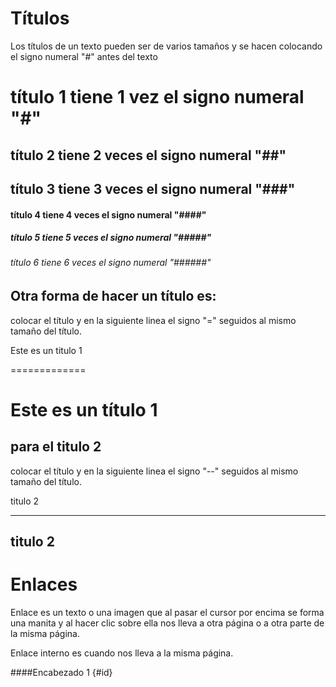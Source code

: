 # Títulos

Los títulos de un texto pueden ser de varios tamaños y se hacen colocando el signo numeral "#" antes del texto

#      título 1 tiene 1 vez el signo numeral "#"
##     título 2 tiene 2 veces el signo numeral "##"
##     título 3 tiene 3 veces el signo numeral "###"
####   título 4 tiene 4 veces el signo numeral "####"
#####  título 5 tiene 5 veces el signo numeral "#####"
###### título 6 tiene 6 veces el signo numeral "######"

## Otra forma de hacer un título es:

colocar el título y en la siguiente linea el signo "=" seguidos al mismo tamaño del título.

Este es un titulo 1

=============

Este es un título 1
=======

## para el titulo 2 

colocar el título y en la siguiente linea el signo "--" seguidos al mismo tamaño del título.

titulo 2

---------

titulo 2
---------

# Enlaces

Enlace es un texto o una imagen que al pasar el cursor por encima se forma una manita y al hacer clic sobre ella nos lleva a otra página o a otra parte de la misma página.

Enlace interno es cuando nos lleva a la misma página.

####Encabezado 1 {#id}
